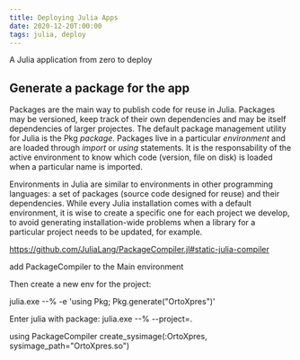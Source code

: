 ```yaml
---
title: Deploying Julia Apps
date: 2020-12-20T:00:00
tags: julia, deploy
---
```


A Julia application from zero to deploy

## Generate a package for the app

Packages are the main way to publish code for reuse in Julia. Packages may be
versioned, keep track of their own dependencies and may be itself
dependencies of larger projectes. The default package management utility for
Julia is the Pkg *package*. Packages live in a particular _environment_ and are
loaded through *import* or *using* statements. It is the responsability of the
active environment to know which code (version, file on disk) is loaded when a
particular name is imported.

Environments in Julia are similar to environments in other programming
languages: a set of packages (source code designed for reuse) and their
dependencies. While every Julia installation comes with a default environment,
it is wise to create a specific one for each project we develop, to avoid
generating installation-wide problems when a library for a particular project
needs to be updated, for example.

https://github.com/JuliaLang/PackageCompiler.jl#static-julia-compiler

add PackageCompiler to the Main environment

Then create a new env for the project:

julia.exe --% -e 'using Pkg; Pkg.generate("OrtoXpres")'

Enter julia with package: julia.exe --% --project=.

using PackageCompiler
create_sysimage(:OrtoXpres, sysimage_path="OrtoXpres.so")
